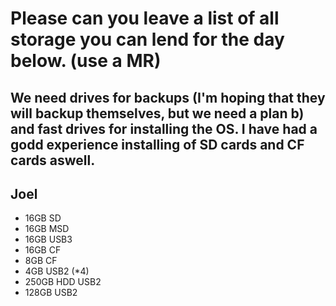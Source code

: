 # Please can you leave a list of all storage you can lend for the day below. (use a MR)
## We need drives for backups (I'm hoping that they will backup themselves, but we need a plan b) and fast drives for installing the OS. I have had a godd experience installing of SD cards and CF cards aswell.

## Joel
- 16GB SD
- 16GB MSD
- 16GB USB3
- 16GB CF
- 8GB CF
- 4GB USB2 (*4)
- 250GB HDD USB2
- 128GB USB2
